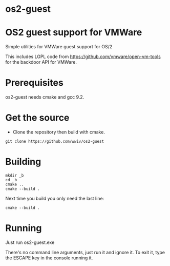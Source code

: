 # os2-guest
# OS2 guest support for VMWare

Simple utilities for VMWare guest support for OS/2

This includes LGPL code from https://github.com/vmware/open-vm-tools
for the backdoor API for VMWare.

# Prerequisites

os2-guest needs cmake and gcc 9.2.


# Get the source

- Clone the repository then build with cmake.

```
git clone https://github.com/wwiv/os2-guest
```

# Building

```
mkdir _b
cd _b
cmake ..
cmake --build .
```

Next time you build you only need the last line:
```
cmake --build .
```


# Running
Just run os2-guest.exe

There's no command line arguments, just run it and ignore it.  To exit it, type the ESCAPE key
in the console running it.




